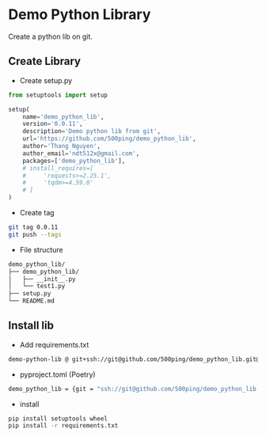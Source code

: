 # Demo Python Library

Create a python lib on git.

## Create Library

- Create setup.py

```python
from setuptools import setup

setup(
    name='demo_python_lib',
    version='0.0.11',
    description='Demo python lib from git',
    url='https://github.com/500ping/demo_python_lib',
    author='Thang Nguyen',
    author_email='ndt512x@gmail.com',
    packages=['demo_python_lib'],
    # install_requires=[
    #     'requests>=2.25.1',
    #     'tqdm>=4.59.0'
    # ]
)
```
- Create tag 
```bash
git tag 0.0.11
git push --tags
```
- File structure
```bash
demo_python_lib/
├── demo_python_lib/
│   ├── __init__.py
│   └── test1.py
├── setup.py
└── README.md
```

## Install lib
- Add requirements.txt

```bash
demo-python-lib @ git+ssh://git@github.com/500ping/demo_python_lib.git@0.0.11
```
- pyproject.toml (Poetry)
```bash
demo_python_lib = {git = "ssh://git@github.com/500ping/demo_python_lib.git", rev = "0.0.11"}
```
- install 
```bash
pip install setuptools wheel
pip install -r requirements.txt
```
